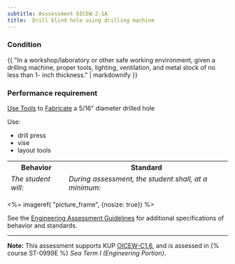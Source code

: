 ```yaml
---
subtitle: Asssessment OICEW-2-1A
title:  Drill blind hole using drilling machine
---
```




### Condition

{{ "In a workshop/laboratory or other safe working environment, given a drilling machine, proper tools, lighting, ventilation, and metal stock of no less than 1- inch thickness." | markdownify }}

### Performance requirement 

<table width='100%' class='Guidelines'>
 <thead>
 <tr>
     <th class='thirty'>Behavior</th>
     <th class='seventy'>Standard</th>
 </tr>
 <tr>
     <td><em>The student will:</em></td>
     <td><em>During assessment, the student shall, at a minimum:</em></td>
 </tr>
 </thead>
 <tbody>


<!--rowstart-->

[Use Tools](guidelines#usetools) to [Fabricate](guidelines#fabricate) a 5/16" diameter drilled hole

<!--cellbreak-->

Use:

  * drill press
  * vise
  * layout tools

<!--rowend-->


 </tbody>
 </table>

<%= imageref( "picture_frame", {nosize: true}) %>

See the [Engineering Assessment Guidelines](guidelines) for additional specifications of behavior and standards.


*****

**Note:** This assessment supports KUP [OICEW-C1.6]({{site.baseurl}}/tables/31.html#OICEW-C1.6), and is assessed in  {% course  ST-0999E %}  *Sea Term I (Engineering Portion)*. 

